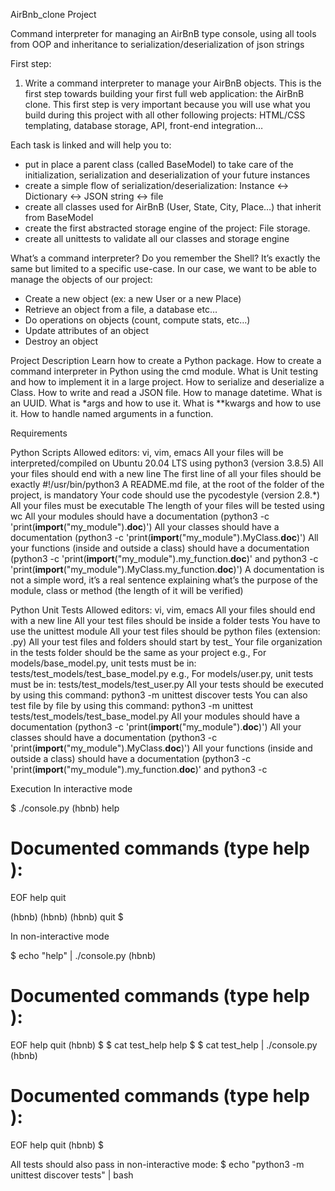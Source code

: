 AirBnb_clone Project

Command interpreter for managing an AirBnB type console, using all tools from OOP and inheritance to serialization/deserialization of json strings

First step:
1. Write a command interpreter to manage your AirBnB objects.
This is the first step towards building your first full web application: the AirBnB clone. This first step is very important because you will use what you build during this project with all other following projects: HTML/CSS templating, database storage, API, front-end integration…

Each task is linked and will help you to:
- put in place a parent class (called BaseModel) to take care of the initialization, serialization and deserialization of your future instances
- create a simple flow of serialization/deserialization: Instance <-> Dictionary <-> JSON string <-> file
- create all classes used for AirBnB (User, State, City, Place…) that inherit from BaseModel
- create the first abstracted storage engine of the project: File storage.
- create all unittests to validate all our classes and storage engine

What’s a command interpreter?
Do you remember the Shell? It’s exactly the same but limited to a specific use-case. In our case, we want to be able to manage the objects of our project:
- Create a new object (ex: a new User or a new Place)
- Retrieve an object from a file, a database etc…
- Do operations on objects (count, compute stats, etc…)
- Update attributes of an object
- Destroy an object

Project Description
Learn how to create a Python package. How to create a command interpreter in Python using the cmd module. What is Unit testing and how to implement it in a large project. How to serialize and deserialize a Class. How to write and read a JSON file. How to manage datetime. What is an UUID. What is *args and how to use it. What is **kwargs and how to use it. How to handle named arguments in a function.

Requirements

Python Scripts
  Allowed editors: vi, vim, emacs
  All your files will be interpreted/compiled on Ubuntu 20.04 LTS using python3 (version 3.8.5)
  All your files should end with a new line
  The first line of all your files should be exactly #!/usr/bin/python3
  A README.md file, at the root of the folder of the project, is mandatory
  Your code should use the pycodestyle (version 2.8.*)
  All your files must be executable
  The length of your files will be tested using wc
  All your modules should have a documentation (python3 -c 'print(__import__("my_module").__doc__)')
  All your classes should have a documentation (python3 -c 'print(__import__("my_module").MyClass.__doc__)')
  All your functions (inside and outside a class) should have a documentation (python3 -c 'print(__import__("my_module").my_function.__doc__)' and python3 -c 'print(__import__("my_module").MyClass.my_function.__doc__)')
  A documentation is not a simple word, it’s a real sentence explaining what’s the purpose of the module, class or method (the length of it will be verified)

Python Unit Tests
  Allowed editors: vi, vim, emacs
  All your files should end with a new line
  All your test files should be inside a folder tests
  You have to use the unittest module
  All your test files should be python files (extension: .py)
  All your test files and folders should start by test_
  Your file organization in the tests folder should be the same as your project
  e.g., For models/base_model.py, unit tests must be in: tests/test_models/test_base_model.py
  e.g., For models/user.py, unit tests must be in: tests/test_models/test_user.py
  All your tests should be executed by using this command: python3 -m unittest discover tests
  You can also test file by file by using this command: python3 -m unittest tests/test_models/test_base_model.py
  All your modules should have a documentation (python3 -c 'print(__import__("my_module").__doc__)')
  All your classes should have a documentation (python3 -c 'print(__import__("my_module").MyClass.__doc__)')
  All your functions (inside and outside a class) should have a documentation (python3 -c 'print(__import__("my_module").my_function.__doc__)' and python3 -c 
  
Execution
In interactive mode

$ ./console.py
(hbnb) help

Documented commands (type help <topic>):
========================================
EOF  help  quit

(hbnb)
(hbnb)
(hbnb) quit
$

In non-interactive mode

$ echo "help" | ./console.py
(hbnb)

Documented commands (type help <topic>):
========================================
EOF  help  quit
(hbnb)
$
$ cat test_help
help
$
$ cat test_help | ./console.py
(hbnb)

Documented commands (type help <topic>):
========================================
EOF  help  quit
(hbnb)
$

All tests should also pass in non-interactive mode: $ echo "python3 -m unittest discover tests" | bash

